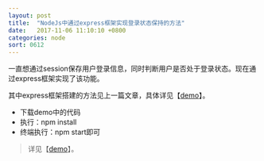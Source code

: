 ```yaml
---
layout: post
title:  "NodeJs中通过express框架实现登录状态保持的方法"
date:   2017-11-06 11:10:10 +0800
categories: node
sort: 0612
---
```


一直想通过session保存用户登录信息，同时判断用户是否处于登录状态。现在通过express框架实现了该功能。

其中express框架搭建的方法见上一篇文章，具体详见【[demo](/widget/nodejs/express_test)】。

- 下载demo中的代码
- 执行：npm install
- 终端执行：npm start即可



> 详见【[demo](https://github.com/huanghui8030/node/tree/master/demo/express_test)】。

